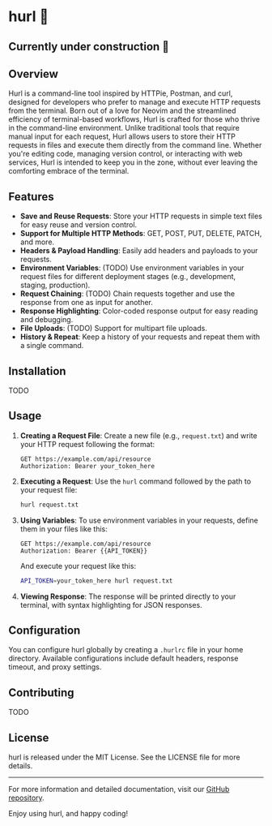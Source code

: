 # hurl 🤮

## Currently under construction 🚧

## Overview

Hurl is a command-line tool inspired by HTTPie, Postman, and curl, designed for developers who prefer to manage and execute HTTP requests from the terminal. Born out of a love for Neovim and the streamlined efficiency of terminal-based workflows, Hurl is crafted for those who thrive in the command-line environment. Unlike traditional tools that require manual input for each request, Hurl allows users to store their HTTP requests in files and execute them directly from the command line. Whether you're editing code, managing version control, or interacting with web services, Hurl is intended to keep you in the zone, without ever leaving the comforting embrace of the terminal.

## Features

- **Save and Reuse Requests**: Store your HTTP requests in simple text files for easy reuse and version control.
- **Support for Multiple HTTP Methods**: GET, POST, PUT, DELETE, PATCH, and more.
- **Headers & Payload Handling**: Easily add headers and payloads to your requests.
- **Environment Variables**: (TODO) Use environment variables in your request files for different deployment stages (e.g., development, staging, production).
- **Request Chaining**: (TODO) Chain requests together and use the response from one as input for another.
- **Response Highlighting**: Color-coded response output for easy reading and debugging.
- **File Uploads**: (TODO) Support for multipart file uploads. 
- **History & Repeat**: Keep a history of your requests and repeat them with a single command.

## Installation
TODO

## Usage

1. **Creating a Request File**: Create a new file (e.g., `request.txt`) and write your HTTP request following the format:

    ```
    GET https://example.com/api/resource
    Authorization: Bearer your_token_here
    ```

2. **Executing a Request**: Use the `hurl` command followed by the path to your request file:

    ```bash
    hurl request.txt
    ```

3. **Using Variables**: To use environment variables in your requests, define them in your files like this:

    ```
    GET https://example.com/api/resource
    Authorization: Bearer {{API_TOKEN}}
    ```

    And execute your request like this:

    ```bash
    API_TOKEN=your_token_here hurl request.txt
    ```

4. **Viewing Response**: The response will be printed directly to your terminal, with syntax highlighting for JSON responses.

## Configuration

You can configure hurl globally by creating a `.hurlrc` file in your home directory. Available configurations include default headers, response timeout, and proxy settings.

## Contributing

TODO

## License

hurl is released under the MIT License. See the LICENSE file for more details.

---

For more information and detailed documentation, visit our [GitHub repository](https://github.com/yourusername/hurl).

Enjoy using hurl, and happy coding!

